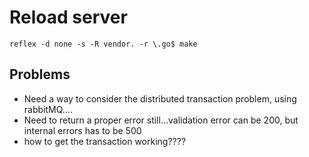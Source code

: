 # Reload server
```
reflex -d none -s -R vendor. -r \.go$ make
```
 
## Problems
- Need a way to consider the distributed transaction problem, using rabbitMQ....
- Need to return a proper error still...validation error can be 200, but internal errors has to be 500
- how to get the transaction working????